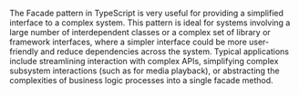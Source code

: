 The Facade pattern in TypeScript is very useful for providing a simplified interface to a complex system. This pattern is ideal for systems involving a large number of interdependent classes or a complex set of library or framework interfaces, where a simpler interface could be more user-friendly and reduce dependencies across the system. Typical applications include streamlining interaction with complex APIs, simplifying complex subsystem interactions (such as for media playback), or abstracting the complexities of business logic processes into a single facade method.
